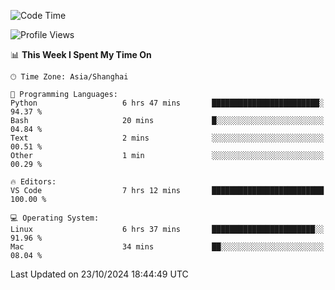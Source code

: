 <!--START_SECTION:waka-->
![Code Time](http://img.shields.io/badge/Code%20Time-506%20hrs%201%20min-blue)

![Profile Views](http://img.shields.io/badge/Profile%20Views-1-blue)

📊 **This Week I Spent My Time On** 

```text
🕑︎ Time Zone: Asia/Shanghai

💬 Programming Languages: 
Python                   6 hrs 47 mins       ████████████████████████░   94.37 % 
Bash                     20 mins             █░░░░░░░░░░░░░░░░░░░░░░░░   04.84 % 
Text                     2 mins              ░░░░░░░░░░░░░░░░░░░░░░░░░   00.51 % 
Other                    1 min               ░░░░░░░░░░░░░░░░░░░░░░░░░   00.29 % 

🔥 Editors: 
VS Code                  7 hrs 12 mins       █████████████████████████   100.00 % 

💻 Operating System: 
Linux                    6 hrs 37 mins       ███████████████████████░░   91.96 % 
Mac                      34 mins             ██░░░░░░░░░░░░░░░░░░░░░░░   08.04 % 
```


 Last Updated on 23/10/2024 18:44:49 UTC
<!--END_SECTION:waka-->
